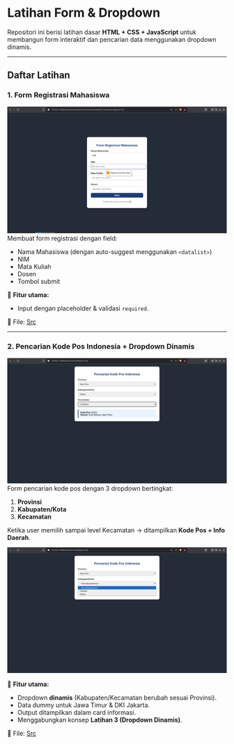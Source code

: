 # Latihan Form & Dropdown

Repositori ini berisi latihan dasar **HTML + CSS + JavaScript** untuk membangun form interaktif dan pencarian data menggunakan dropdown dinamis.

---

## Daftar Latihan
### 1. Form Registrasi Mahasiswa
![Warning](image.png)
Membuat form registrasi dengan field:
- Nama Mahasiswa (dengan auto-suggest menggunakan `<datalist>`)
- NIM
- Mata Kuliah
- Dosen
- Tombol submit

🔹 **Fitur utama:** 
- Input dengan placeholder & validasi `required`.  


📂 File: [Src](datalist.html)

---

### 2. Pencarian Kode Pos Indonesia + Dropdown Dinamis
![Kode pos](image-1.png)
Form pencarian kode pos dengan 3 dropdown bertingkat:
1. **Provinsi**  
2. **Kabupaten/Kota**  
3. **Kecamatan**

Ketika user memilih sampai level Kecamatan → ditampilkan **Kode Pos + Info Daerah**.

![Drop down](image-2.png)

🔹 **Fitur utama:**
- Dropdown **dinamis** (Kabupaten/Kecamatan berubah sesuai Provinsi).  
- Data dummy untuk Jawa Timur & DKI Jakarta.  
- Output ditampilkan dalam card informasi.  
- Menggabungkan konsep **Latihan 3 (Dropdown Dinamis)**.

📂 File: [Src](kodepos.html)

